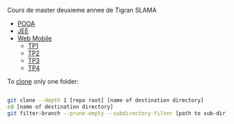 Cours de master deuxieme annee de Tigran SLAMA


- [POOA](https://github.com/Rolf1e/m2/tree/master/pooa)
- [JEE](https://github.com/Rolf1e/m2/tree/master/jee)
- [Web Mobile](https://github.com/Rolf1e/m2/tree/master/webmobile)
  - [TP1](https://github.com/Rolf1e/m2/tree/master/webmobile/TP1)
  - [TP2](https://github.com/Rolf1e/m2/tree/master/webmobile/TP2)
  - [TP3](https://github.com/Rolf1e/m2/tree/master/webmobile/TP3)
  - [TP4](https://github.com/Rolf1e/m2/tree/master/webmobile/TP4)


To [clone](https://askubuntu.com/questions/460885/how-to-clone-only-some-directories-from-a-git-repository) only one folder:

```bash

git clone --depth 1 [repo root] [name of destination directory]
cd [name of destination directory]
git filter-branch --prune-empty --subdirectory-filter [path to sub-dir] HEAD

```

